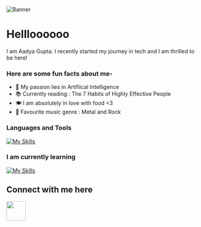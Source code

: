 ![Banner](https://github.com/user-attachments/assets/20433ef4-c2f9-43c4-8718-f2d562e280b5)
# Hellloooooo
I am Aadya Gupta.
I recently started my journey in tech and I am thrilled to be here! 

### Here are some fun facts about me-
- 🍄 My passion lies in Artifiical Intelligence
- 📚 Currently reading : The 7 Habits of Highly Effective People
- 🍽️ I am absolutely in love with food <3
- 🎵 Favourite music genre : Metal and Rock

### Languages and Tools
[![My Skills](https://skillicons.dev/icons?i=py,c,matlab,github,anaconda,autocad)](https://skillicons.dev)

### I am currently learning
[![My Skills](https://skillicons.dev/icons?i=cpp,pytorch,tensorflow,opencv)](https://skillicons.dev)

## Connect with me here
<p align = "left">
<a href = "https://www.linkedin.com/in/aadya-gupta-cs/" target = "blank"><img align = "centre" src="https://github.com/user-attachments/assets/57318f21-27f9-4830-ada4-19309e5fcdfc" title = "LinkedIn" alt = "" height = 50></a>




